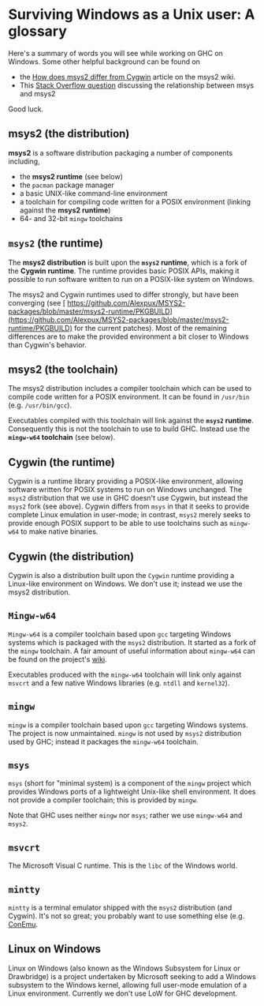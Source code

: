 # Surviving Windows as a Unix user: A glossary



Here's a summary of words you will see while working on GHC on Windows. Some other helpful background can be found on


- the [
  How does msys2 differ from Cygwin](https://github.com/msys2/msys2/wiki/How-does-MSYS2-differ-from-Cygwin) article on the msys2 wiki.
- This [
  Stack Overflow question](http://stackoverflow.com/questions/25019057/how-are-msys-msys2-and-msysgit-related-to-each-other) discussing the relationship between msys and msys2


Good luck.


## msys2 (the distribution)



**msys2** is a software distribution packaging a number of components including,


- the **msys2 runtime** (see below)
- the `pacman` package manager
- a basic UNIX-like command-line environment
- a toolchain for compiling code written for a POSIX environment (linking against the **msys2 runtime**)
- 64- and 32-bit `mingw` toolchains

## `msys2` (the runtime)



The **msys2 distribution** is built upon the **`msys2` runtime**, which is a fork of the **Cygwin runtime**. The runtime provides basic POSIX APIs, making it possible to run software written to run on a POSIX-like system on Windows.



The msys2 and Cygwin runtimes used to differ strongly, but have been converging (see [
https://github.com/Alexpux/MSYS2-packages/blob/master/msys2-runtime/PKGBUILD](https://github.com/Alexpux/MSYS2-packages/blob/master/msys2-runtime/PKGBUILD) for the current patches). Most of the remaining differences are to make the provided environment a bit closer to Windows than Cygwin's behavior.


## msys2 (the toolchain)



The msys2 distribution includes a compiler toolchain which can be used to compile code written for a POSIX environment. It can be found in `/usr/bin` (e.g. `/usr/bin/gcc`).



Executables compiled with this toolchain will link against the **`msys2` runtime**. Consequently this is not the toolchain to use to build GHC. Instead use the **`mingw-w64` toolchain** (see below).


## Cygwin (the runtime)



Cygwin is a runtime library providing a POSIX-like environment, allowing software written for POSIX systems to run on Windows unchanged. The `msys2` distribution that we use in GHC doesn't use Cygwin, but instead the `msys2` fork (see above). Cygwin differs from `msys` in that it seeks to provide complete Linux emulation in user-mode; in contrast, `msys2` merely seeks to provide enough POSIX support to be able to use toolchains such as `mingw-w64` to make native binaries.


## Cygwin (the distribution)



Cygwin is also a distribution built upon the `Cygwin` runtime providing a Linux-like environment on Windows. We don't use it; instead we use the msys2  distribution.


## `Mingw-w64`



`Mingw-w64` is a compiler toolchain based upon `gcc` targeting Windows systems which is packaged with the `msys2` distribution. It started as a fork of the `mingw` toolchain. A fair amount of useful information about `mingw-w64` can be found on the project's [
wiki](https://sourceforge.net/p/mingw-w64/wiki2/Home/).



Executables produced with the `mingw-w64` toolchain will link only against `msvcrt` and a few native Windows libraries (e.g. `ntdll` and `kernel32`).


## `mingw`



`mingw` is a compiler toolchain based upon `gcc` targeting Windows systems. The project is now unmaintained. `mingw` is not used by `msys2` distribution used by GHC; instead it packages the `mingw-w64` toolchain.


## `msys`



`msys` (short for "minimal system) is a component of the `mingw` project which provides Windows ports of a lightweight Unix-like shell environment. It does not provide a compiler toolchain; this is provided by `mingw`.



Note that GHC uses neither `mingw` nor `msys`; rather we use `mingw-w64` and `msys2`.


## `msvcrt`



The Microsoft Visual C runtime. This is the `libc` of the Windows world.


## `mintty`



`mintty` is a terminal emulator shipped with the `msys2` distribution (and Cygwin). It's not so great; you probably want to use something else (e.g. [
ConEmu](https://conemu.github.io/).


## Linux on Windows



Linux on Windows (also known as the Windows Subsystem for Linux or Drawbridge) is a project undertaken by Microsoft seeking to add a Windows subsystem to the Windows kernel, allowing full user-mode emulation of a Linux environment. Currently we don't use LoW for GHC development.


